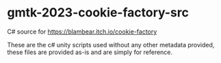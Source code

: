 # gmtk-2023-cookie-factory-src
C# source for https://blambear.itch.io/cookie-factory

These are the c# unity scripts used without any other metadata provided, these files are provided as-is and are simply for reference.
